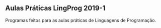 ## Aulas Práticas LingProg 2019-1

Programas feitos para as aulas práticas de Linguagens de Programação.


